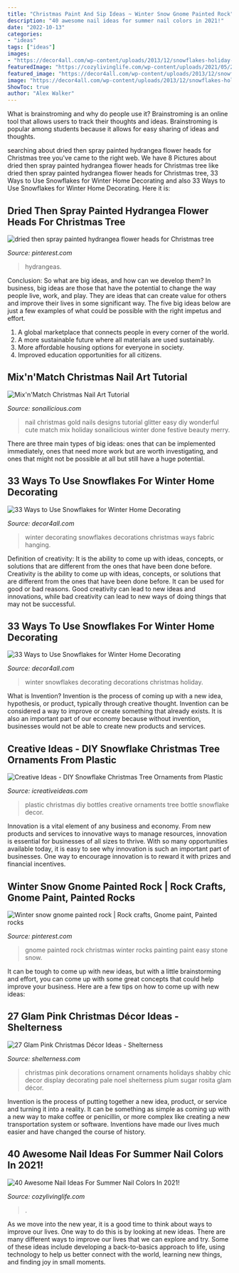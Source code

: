 ```yaml
---
title: "Christmas Paint And Sip Ideas ~ Winter Snow Gnome Painted Rock"
description: "40 awesome nail ideas for summer nail colors in 2021!"
date: "2022-10-13"
categories:
- "ideas"
tags: ["ideas"]
images:
- "https://decor4all.com/wp-content/uploads/2013/12/snowflakes-holiday-decorations-winter-decorating-ideas-12.jpg"
featuredImage: "https://cozylivinglife.com/wp-content/uploads/2021/05/25-2-768x1152.jpg"
featured_image: "https://decor4all.com/wp-content/uploads/2013/12/snowflakes-holiday-decorations-winter-decorating-ideas-12.jpg"
image: "https://decor4all.com/wp-content/uploads/2013/12/snowflakes-holiday-decorations-winter-decorating-ideas-12.jpg"
ShowToc: true
author: "Alex Walker"
---
```



What is brainstroming and why do people use it?
Brainstroming is an online tool that allows users to track their thoughts and ideas. Brainstroming is popular among students because it allows for easy sharing of ideas and thoughts.

	

		
searching about dried then spray painted hydrangea flower heads for Christmas tree you've came to the right web. We have 8 Pictures about dried then spray painted hydrangea flower heads for Christmas tree like dried then spray painted hydrangea flower heads for Christmas tree, 33 Ways to Use Snowflakes for Winter Home Decorating and also 33 Ways to Use Snowflakes for Winter Home Decorating. Here it is:
		
    
## Dried Then Spray Painted Hydrangea Flower Heads For Christmas Tree

<img loading=lazy src="https://i.pinimg.com/736x/62/d9/90/62d990cd84bf581832bad978bf1c6f16--hydrangea-flower-hydrangeas.jpg" onerror="this.onerror=null;this.src='https://tse3.mm.bing.net/th?id=OIP.q2JEYtIjXUv4J6nskJhJRAHaLH&amp;pid=15.1';" alt="dried then spray painted hydrangea flower heads for Christmas tree">

_Source: pinterest.com_

>hydrangeas. 

	

Conclusion: So what are big ideas, and how can we develop them?
In business, big ideas are those that have the potential to change the way people live, work, and play. They are ideas that can create value for others and improve their lives in some significant way. The five big ideas below are just a few examples of what could be possible with the right impetus and effort.
1. A global marketplace that connects people in every corner of the world.
2. A more sustainable future where all materials are used sustainably.
3. More affordable housing options for everyone in society. 
4. Improved education opportunities for all citizens. 

    
## Mix&#039;n&#039;Match Christmas Nail Art Tutorial

<img loading=lazy src="https://sonailicious.com/wp-content/uploads/2013/12/gold-glitter-christmas-nail-art.jpg" onerror="this.onerror=null;this.src='https://tse4.mm.bing.net/th?id=OIP.EcDmiJ_q71CYoSaraNaXEAHaLH&amp;pid=15.1';" alt="Mix&#039;n&#039;Match Christmas Nail Art Tutorial">

_Source: sonailicious.com_

>nail christmas gold nails designs tutorial glitter easy diy wonderful cute match mix holiday sonailicious winter done festive beauty merry. 

	

There are three main types of big ideas: ones that can be implemented immediately, ones that need more work but are worth investigating, and ones that might not be possible at all but still have a huge potential.

    
## 33 Ways To Use Snowflakes For Winter Home Decorating

<img loading=lazy src="https://decor4all.com/wp-content/uploads/2013/12/snowflakes-holiday-decorations-winter-decorating-ideas-12.jpg" onerror="this.onerror=null;this.src='https://tse2.mm.bing.net/th?id=OIP.iHCF8l-DMqzxLzXk5sf9AAAAAA&amp;pid=15.1';" alt="33 Ways to Use Snowflakes for Winter Home Decorating">

_Source: decor4all.com_

>winter decorating snowflakes decorations christmas ways fabric hanging. 

	

Definition of creativity: It is the ability to come up with ideas, concepts, or solutions that are different from the ones that have been done before.
Creativity is the ability to come up with ideas, concepts, or solutions that are different from the ones that have been done before. It can be used for good or bad reasons. Good creativity can lead to new ideas and innovations, while bad creativity can lead to new ways of doing things that may not be successful.

    
## 33 Ways To Use Snowflakes For Winter Home Decorating

<img loading=lazy src="https://decor4all.com/wp-content/uploads/2013/12/snowflakes-holiday-decorations-winter-decorating-ideas-20.jpg" onerror="this.onerror=null;this.src='https://tse4.mm.bing.net/th?id=OIP.nPCTufA5Y1IM1z_4a_j3WQAAAA&amp;pid=15.1';" alt="33 Ways to Use Snowflakes for Winter Home Decorating">

_Source: decor4all.com_

>winter snowflakes decorating decorations christmas holiday. 

	

What is Invention?
Invention is the process of coming up with a new idea, hypothesis, or product, typically through creative thought. Invention can be considered a way to improve or create something that already exists. It is also an important part of our economy because without invention, businesses would not be able to create new products and services.

    
## Creative Ideas - DIY Snowflake Christmas Tree Ornaments From Plastic

<img loading=lazy src="http://www.icreativeideas.com/wp-content/uploads/2014/11/Creative-Ideas-DIY-Plastic-Bottle-Christmas-Tree-8.jpg" onerror="this.onerror=null;this.src='https://tse4.mm.bing.net/th?id=OIP.R5w7b3c_wsYq9dy4w8JhPgHaJ4&amp;pid=15.1';" alt="Creative Ideas - DIY Snowflake Christmas Tree Ornaments from Plastic">

_Source: icreativeideas.com_

>plastic christmas diy bottles creative ornaments tree bottle snowflake decor. 

	

Innovation is a vital element of any business and economy. From new products and services to innovative ways to manage resources, innovation is essential for businesses of all sizes to thrive. With so many opportunities available today, it is easy to see why innovation is such an important part of businesses. One way to encourage innovation is to reward it with prizes and financial incentives.

    
## Winter Snow Gnome Painted Rock | Rock Crafts, Gnome Paint, Painted Rocks

<img loading=lazy src="https://i.pinimg.com/736x/c2/f7/36/c2f7366aa6cc80382f32f377a92af2f7.jpg" onerror="this.onerror=null;this.src='https://tse1.mm.bing.net/th?id=OIP.Ty-01tdJ_qT_LhUODxwIkQHaKI&amp;pid=15.1';" alt="Winter snow gnome painted rock | Rock crafts, Gnome paint, Painted rocks">

_Source: pinterest.com_

>gnome painted rock christmas winter rocks painting paint easy stone snow. 

	

It can be tough to come up with new ideas, but with a little brainstorming and effort, you can come up with some great concepts that could help improve your business. Here are a few tips on how to come up with new ideas: 

    
## 27 Glam Pink Christmas Décor Ideas - Shelterness

<img loading=lazy src="https://i.shelterness.com/2016/11/17-pink-Christmas-ornament-display-for-the-holidays.jpg" onerror="this.onerror=null;this.src='https://tse4.mm.bing.net/th?id=OIP.YKmzlr4F9rs8lXjllXTzYAHaM4&amp;pid=15.1';" alt="27 Glam Pink Christmas Décor Ideas - Shelterness">

_Source: shelterness.com_

>christmas pink decorations ornament ornaments holidays shabby chic decor display decorating pale noel shelterness plum sugar rosita glam décor. 

	

Invention is the process of putting together a new idea, product, or service and turning it into a reality. It can be something as simple as coming up with a new way to make coffee or penicillin, or more complex like creating a new transportation system or software. Inventions have made our lives much easier and have changed the course of history.

    
## 40 Awesome Nail Ideas For Summer Nail Colors In 2021!

<img loading=lazy src="https://cozylivinglife.com/wp-content/uploads/2021/05/25-2-768x1152.jpg" onerror="this.onerror=null;this.src='https://tse1.mm.bing.net/th?id=OIP.5XrsSYrPTfXgjxiVBpsZaAHaLH&amp;pid=15.1';" alt="40 Awesome Nail Ideas For Summer Nail Colors In 2021!">

_Source: cozylivinglife.com_

>. 

	

As we move into the new year, it is a good time to think about ways to improve our lives. One way to do this is by looking at new ideas. There are many different ways to improve our lives that we can explore and try. Some of these ideas include developing a back-to-basics approach to life, using technology to help us better connect with the world, learning new things, and finding joy in small moments.

